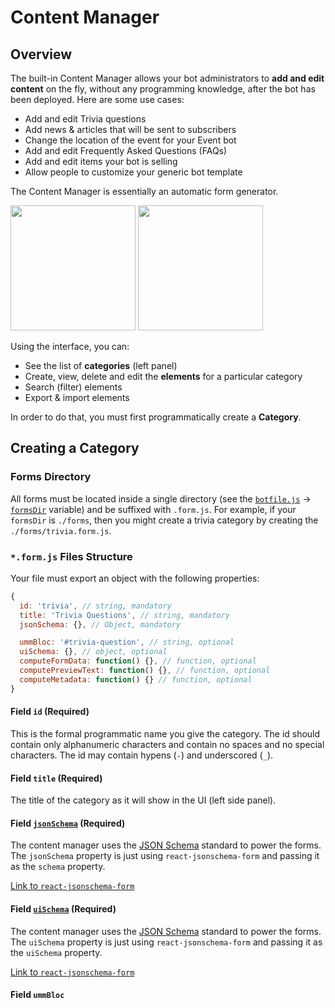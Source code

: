 # Content Manager

## Overview

The built-in Content Manager allows your bot administrators to **add and edit content** on the fly, without any programming knowledge, after the bot has been deployed. Here are some use cases:

- Add and edit Trivia questions
- Add news & articles that will be sent to subscribers
- Change the location of the event for your Event bot
- Add and edit Frequently Asked Questions (FAQs)
- Add and edit items your bot is selling
- Allow people to customize your generic bot template

The Content Manager is essentially an automatic form generator.

<img src="https://rawgit.com/botpress/botpress/master/assets/content-preview.png" height="200px"/>
<img src="https://rawgit.com/botpress/botpress/master/assets/content-new.png" height="200px"/>

Using the interface, you can:
- See the list of **categories** (left panel)
- Create, view, delete and edit the **elements** for a particular category
- Search (filter) elements
- Export & import elements

In order to do that, you must first programmatically create a **Category**.

## Creating a Category

### Forms Directory

All forms must be located inside a single directory (see the [`botfile.js`](./botfile.md) -> [`formsDir`](https://github.com/botpress/botpress/blob/master/src/cli/templates/init/botfile.js#L21) variable) and be suffixed with `.form.js`. For example, if your `formsDir` is `./forms`, then you might create a trivia category by creating the `./forms/trivia.form.js`.

### `*.form.js` Files Structure

Your file must export an object with the following properties:

```js
{
  id: 'trivia', // string, mandatory
  title: 'Trivia Questions', // string, mandatory
  jsonSchema: {}, // Object, mandatory

  ummBloc: '#trivia-question', // string, optional
  uiSchema: {}, // object, optional
  computeFormData: function() {}, // function, optional
  computePreviewText: function() {}, // function, optional
  computeMetadata: function() {} // function, optional
}
```

#### Field `id` (**Required**)

This is the formal programmatic name you give the category. The id should contain only alphanumeric characters and contain no spaces and no special characters. The id may contain hypens (`-`) and underscored (`_`).


#### Field `title` (**Required**)

The title of the category as it will show in the UI (left side panel).


#### Field [`jsonSchema`](https://github.com/mozilla-services/react-jsonschema-form) (**Required**)

The content manager uses the [JSON Schema](https://mozilla-services.github.io/react-jsonschema-form/) standard to power the forms. The `jsonSchema` property is just using `react-jsonschema-form` and passing it as the `schema` property.

[Link to `react-jsonschema-form`](https://github.com/mozilla-services/react-jsonschema-form)


#### Field [`uiSchema`](https://github.com/mozilla-services/react-jsonschema-form) (**Required**)

The content manager uses the [JSON Schema](https://mozilla-services.github.io/react-jsonschema-form/) standard to power the forms. The `uiSchema` property is just using `react-jsonschema-form` and passing it as the `uiSchema` property.

[Link to `react-jsonschema-form`](https://github.com/mozilla-services/react-jsonschema-form)


#### Field `ummBloc`


